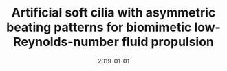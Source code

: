 ---
title: "Artificial soft cilia with asymmetric beating patterns for biomimetic low-Reynolds-number fluid propulsion"
collection: publications
permalink: /publication/2019-01-01-Artificial-soft-cilia-with-asymmetric-beating-patterns-for-biomimetic-low-Reynolds-number-fluid-propulsion
date: 2019-01-01
venue: 'Advanced Functional Materials'
link: 'https://doi.org/10.1002/adfm.201900462'
citation: ' <b>Edoardo Milana</b>,  Benjamin Gorissen,  Sam Peerlinck,  Michael De,  Dominiek Reynaerts, &quot;Artificial soft cilia with asymmetric beating patterns for biomimetic low-Reynolds-number fluid propulsion.&quot; <i>Advanced Functional Materials</i>, 2019.'
---